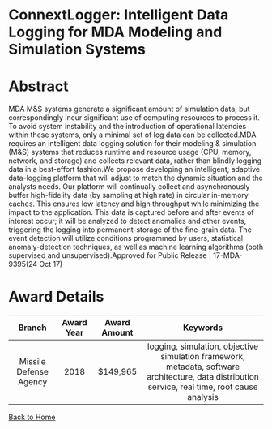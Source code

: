 
ConnextLogger: Intelligent Data Logging for MDA Modeling and Simulation Systems
===============================================================================

# Abstract


MDA M&S systems generate a significant amount of simulation data, but correspondingly incur significant use of computing resources to process it. To avoid system instability and the introduction of operational latencies within these systems, only a minimal set of log data can be collected.MDA requires an intelligent data logging solution for their modeling & simulation (M&S) systems that reduces runtime and resource usage (CPU, memory, network, and storage) and collects relevant data, rather than blindly logging data in a best-effort fashion.We propose developing an intelligent, adaptive data-logging platform that will adjust to match the dynamic situation and the analysts needs. Our platform will continually collect and asynchronously buffer high-fidelity data (by sampling at high rate) in circular in-memory caches. This ensures low latency and high throughput while minimizing the impact to the application. This data is captured before and after events of interest occur; it will be analyzed to detect anomalies and other events, triggering the logging into permanent-storage of the fine-grain data. The event detection will utilize conditions programmed by users, statistical anomaly-detection techniques, as well as machine learning algorithms (both supervised and unsupervised).Approved for Public Release | 17-MDA-9395(24 Oct 17)  

# Award Details

|Branch|Award Year|Award Amount|Keywords|
| :---: | :---: | :---: | :---: |
|Missile Defense Agency|2018|$149,965|logging, simulation, objective simulation framework, metadata, software architecture, data distribution service, real time, root cause analysis|
  
  


[Back to Home](https://github.com/chrischow/dod_sbir_awards/Reports/CC/#1139)